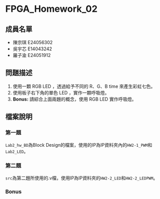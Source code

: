 # FPGA_Homework_02
## 成員名單
* 陳宗琪 E24056302
* 吳宇芯 E14043242
* 羅子渝 E24051912

## 問題描述
1. 使用一顆 RGB LED ，透過給予不同的 R、G、B time 來產生彩虹七色。
2. 使用板子右下角的單色 LED ，實作一顆呼吸燈。
3. **Bonus:** 請綜合上面兩題的概念，使用 RGB LED 實作呼吸燈。

## 檔案說明
### 第一題
`Lab2_hw_BD`為Block Design的檔案，使用的IP為IP資料夾內的`HW2-1_PWM`和`Lab2_LED`。
### 第二題
`src`為第二題所使用的.v檔，使用IP為IP資料夾的`HW2-2_LED`和`HW2-2_LEDPWM`。
### Bonus
